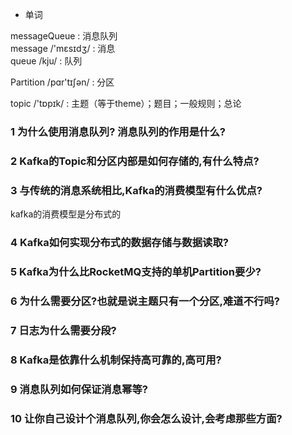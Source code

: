 * 单词

messageQueue : 消息队列  <br>
  message /'mɛsɪdʒ/ : 消息  <br>
  queue /kju/ : 队列
  
  Partition /pɑr'tɪʃən/ : 分区
  
  topic /'tɒpɪk/ : 主题（等于theme）；题目；一般规则；总论
  

### 1 为什么使用消息队列? 消息队列的作用是什么?





### 2 Kafka的Topic和分区内部是如何存储的,有什么特点?

### 3 与传统的消息系统相比,Kafka的消费模型有什么优点?

  kafka的消费模型是分布式的
  
  
### 4 Kafka如何实现分布式的数据存储与数据读取?


### 5 Kafka为什么比RocketMQ支持的单机Partition要少?

### 6 为什么需要分区?也就是说主题只有一个分区,难道不行吗?


### 7 日志为什么需要分段?

### 8 Kafka是依靠什么机制保持高可靠的,高可用?

### 9 消息队列如何保证消息幂等?

### 10 让你自己设计个消息队列,你会怎么设计,会考虑那些方面?





